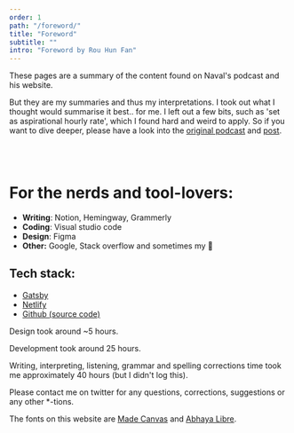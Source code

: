 ```yaml
---
order: 1
path: "/foreword/"
title: "Foreword"
subtitle: ""
intro: "Foreword by Rou Hun Fan"
---
```


These pages are a summary of the content found on Naval's podcast and his website. 

But they are my summaries and thus my interpretations. I took out what I thought would summarise it best.. for me. I left out a few bits, such as 'set as aspirational hourly rate', which I found hard and weird to apply. So if you want to dive deeper, please have a look into the [original podcast](https://twitter.com/naval/status/1002103360646823936) and [post](https://nav.al/how-to-get-rich).

<br><br>

# For the nerds and tool-lovers:

- **Writing**: Notion, Hemingway, Grammerly
- **Coding**: Visual studio code
- **Design**: Figma
- **Other:** Google, Stack overflow and sometimes my 🧠

## Tech stack:

- [Gatsby](https://gatsbyjs.org/)
- [Netlify](https://netlify.com)
- [Github (source code)](https://github.com/flowen/principlesofwealth)

Design took around ~5 hours. 

Development took around 25 hours.

Writing, interpreting, listening, grammar and spelling corrections time took me approximately 40 hours (but I didn't log this).

Please contact me on twitter for any questions, corrections, suggestions or any other *-tions.

The fonts on this website are [Made Canvas](https://www.dafont.com/made-canvas.font) and [Abhaya Libre](https://fonts.google.com/specimen/Abhaya+Libre).